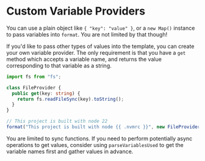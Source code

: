 # Custom Variable Providers

You can use a plain object like `{ "key": "value" }`, or a `new Map()` instance
to pass variables into `format`. You are not limited by that though!

If you'd like to pass other types of values into the template, you can create
your own variable provider. The only requirement is that you have a `get` method
which accepts a variable name, and returns the value corresponding to that
variable as a string.

```ts
import fs from "fs";

class FileProvider {
  public get(key: string) {
    return fs.readFileSync(key).toString();
  }
}

// This project is built with node 22
format("This project is built with node {{ .nvmrc }}", new FileProvider());
```

You are limited to sync functions. If you need to perform potentially async
operations to get values, consider using `parseVariablesUsed` to get the
variable names first and gather values in advance.

<!--
TODO: link to relevant API docs
-->
